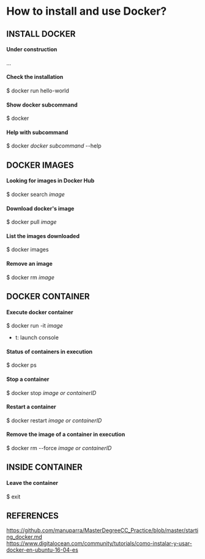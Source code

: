 # How to install and use Docker?

## INSTALL DOCKER

#### Under construction

...

#### Check the installation

$ docker run hello-world

#### Show docker subcommand

$ docker

#### Help with subcommand

$ docker _docker subcommand_ --help


## DOCKER IMAGES

#### Looking for images in Docker Hub

$ docker search _image_

#### Download docker's image

$ docker pull _image_

#### List the images downloaded

$ docker images

#### Remove an image

$ docker rm _image_


## DOCKER CONTAINER

#### Execute docker container

$ docker run -it _image_
  
  - t: launch console

#### Status of containers in execution

$ docker ps

#### Stop a container

$ docker stop _image or containerID_

#### Restart a container

$ docker restart _image or containerID_

#### Remove the image of a container in execution

$ docker rm --force _image or containerID_


## INSIDE CONTAINER

#### Leave the container

$ exit


## REFERENCES

https://github.com/manuparra/MasterDegreeCC_Practice/blob/master/starting_docker.md <br>
https://www.digitalocean.com/community/tutorials/como-instalar-y-usar-docker-en-ubuntu-16-04-es <br>
